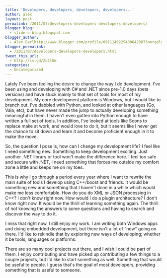 ```yaml
---
title: 'Developers, developers, developers, developers...'
author: alex
layout: post
permalink: /2011/07/developers-developers-developers-developers/
blogger_blog:
  - slide-o-blog.blogspot.com
blogger_author:
  - Alex Earlhttp://www.blogger.com/profile/09111492254896423873noreply@blogger.com
blogger_permalink:
  - /2011/07/developers-developers-developers.html
tweet_this_url:
  - http://is.gd/Zo2lOm
categories:
  - Uncategorized
---
```

Lately I've been feeling the desire to change the way I do development. I've been using and developing with C# and .NET since pre-1.0 days (beta versions) and have stuck mainly to that set of tools for most of my development. My core development platform is Windows, but I would like to branch out. I've dabbled with Python, and looked at other languages (Go, Vala, etc), but have never made the jump to actually developing something meaningful in them. I haven't even gotten into Python enough to have written a full set of tools. In addition, I've looked at tools like Scons to replace make at work, and would love to do it, but it seems like I never get the chance to sit down and learn it and become proficient enough in it to make the move.

So, the question I pose is, how can I change my development life? I feel like I need something new. Something to keep development exciting. Just another .NET library or tool won't make the difference here. I feel too safe and secure with .NET, I need something that forces me outside my comfort zone a little and keeps me on my toes.

This is why I go through a period every year where I want to rewrite the main suite of tools I develop using C++/boost and friends. It would be something new and something that I haven't done in a while which would make me less comfortable. How do you do XML or JSON processing in C++? I don't know right now. How would I do a plugin architecture? I don't know right now. It would be the thrill of learning something again. The thrill of not knowing the answers to some questions and having to search and discover the way to do it.

I miss that right now. I still enjoy my work. I am writing both Windows apps and doing embedded development, but there isn't a lot of "new" going on there. I'd like to rekindle that by exploring new ways of developing; whether it be tools, languages or platforms.

There are so many cool projects out there, and I wish I could be part of them. I enjoy contributing and have picked up contributing a few things to a couple projects, but I'd like to start something as well. Something that would be useful to people. I guess that's the goal of most developers, providing something that is useful to someone.


